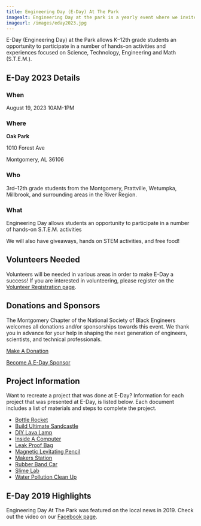 ```yaml
---
title: Engineering Day (E-Day) At The Park
imagealt: Engineering Day at the park is a yearly event where we invite the students and the community to learn about STEM though hands on projects.
imageurl: /images/eday2023.jpg
---
```


E-Day (Engineering Day) at the Park allows K–12th grade students an opportunity to participate in a number of
hands-on activities and experiences focused on Science, Technology, Engineering and Math (S.T.E.M.).

## E-Day 2023 Details

### When

August 19, 2023 10AM-1PM

### Where

**Oak Park**

1010 Forest Ave

Montgomery, AL 36106

### Who

3rd–12th grade students from the Montgomery, Prattville, Wetumpka, Millbrook, and surrounding areas in the River Region.

### What

Engineering Day allows students an opportunity to participate in a number of hands-on S.T.E.M. activities

We will also have giveaways, hands on STEM activities, and free food!

## Volunteers Needed

Volunteers will be needed in various areas in order to make E-Day a success! If you are interested in 
volunteering, please register on the 
<a href="https://us5.list-manage.com/survey?u=887bd5251f705dc81e45b1433&id=4b1950728d&e=*|UNIQID|*" target="_blank">Volunteer Registration page</a>.

## Donations and Sponsors

The Montgomery Chapter of the National Society of Black Engineers welcomes all donations 
and/or sponsorships towards this event. We thank you in advance for your help in shaping the next
generation of engineers, scientists, and technical professionals.

[Make A Donation](/donate)

<a href="https://us5.list-manage.com/survey?u=887bd5251f705dc81e45b1433&id=e20ffbea44&e=*|UNIQID|*" target="_blank">Become A E-Day Sponsor</a>

## Project Information

Want to recreate a project that was done at E-Day? Information for each project that was 
presented at E-Day, is listed below. Each document includes a list of materials and steps 
to complete the project.

* [Bottle Rocket](/projects/Bottle_Rocket.pdf)
* [Build Ultimate Sandcastle](/projects/Build_The_Ultimate_Sandcastle.pdf)
* [DIY Lava Lamp](/projects/DIY_Lava_Lamp.pdf)
* [Inside A Computer](/projects/Inside_a_computer.pdf)
* [Leak Proof Bag](/projects/Leak-Proof-Bag.pdf)
* [Magnetic Levitating Pencil](/projects/Magnetic-Levitating-Pencil.pdf)
* [Makers Station](/projects/Makers_Station.pdf)
* [Rubber Band Car](/projects/Rubber_Band_Car.pdf)
* [Slime Lab](/projects/Slime_Lab.pdf)
* [Water Pollution Clean Up](/projects/asce-water-pollution-clean-up-activity-at-home-version.pdf)

## E-Day 2019 Highlights

Engineering Day At The Park was featured on the local news in 2019. Check out the video on our 
<a href="https://www.facebook.com/watch/?v=373769769954484&extid=bYnyVhue16YMG869" 
target="_blank">Facebook page</a>.

